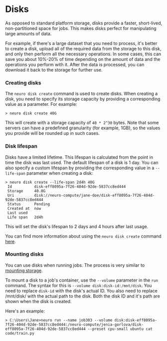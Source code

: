 # Disks

As opposed to standard platform storage, disks provide a faster, short-lived, non-partitioned space for jobs. This makes disks perfect for manipulating large amounts of data. 

For example, if there's a large dataset that you need to process, it's better to create a disk, upload all of the required data from the storage to this disk, and only then perform all the necessary operations. In some cases, this can save you about 10%-20% of time depending on the amount of data and the operations you perform with it. After the data is processed, you can download it back to the storage for further use.

### Creating disks

The `neuro disk create` command is used to create disks. When creating a disk, you need to specify its storage capacity by providing a corresponding value as a parameter. For example:

```text
> neuro disk create 40G
```

This will create with a storage capacity of `40 * 2^30` bytes. Note that some servers can have a predefined granularity \(for example, 1GB\), so the values you provide will be rounded up in such cases.

### Disk lifespan

Disks have a limited lifetime. This lifespan is calculated from the point in time the disk was last used. The default lifespan of a disk is 1 day. You can also specify a custom lifespan by providing the corresponding value in a `--life-span` parameter when creating a disk: 

```text
> neuro disk create --life-span 2d4h 40G
 Id          disk-eff8095a-7f26-404d-92de-5837cc8ed444
 Storage     40.0G
 Uri         disk://neuro-compute/jane-doe/disk-eff8095a-7f26-404d-92de-5837cc8ed444
 Status      Pending
 Created at  now
 Last used
 Life span   2d4h
```

This will set the disk's lifespan to 2 days and 4 hours after last usage.

You can find more information about using the `neuro disk create` command [here](https://neu-ro.gitbook.io/neu-ro-cli-reference/commands/disk).

### Mounting disks

You can use disks when running jobs. The process is very similar to [mounting storage](storage.md#how-do-i-use-storage-folders-in-jobs). 

To mount a disk to a job's container, use the `--volume` parameter in the `run` command. The syntax for this is `--volume disk:disk-id:/mnt/disk`. You need to replace `disk-id` with the disk's actual ID. You also need to replace /mnt/disk/ with the actual path to the disk. Both the disk ID and it's path are shown when the disk is created. 

Here's an example:

```text
> C:\Users\Jane>neuro run --name job303 --volume disk:disk-eff8095a-7f26-404d-92de-5837cc8ed444:/neuro-compute/jenia-gorlova/disk-eff8095a-7f26-404d-92de-5837cc8ed444 --preset cpu-small ubuntu cat code/train.py
```

